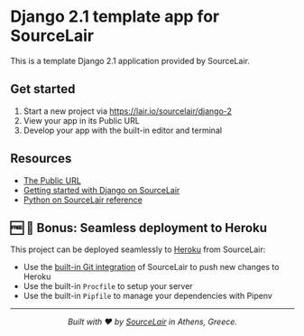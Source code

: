 # Django 2.1 template app for SourceLair

This is a template Django 2.1 application provided by SourceLair.

## Get started

1. Start a new project via https://lair.io/sourcelair/django-2
2. View your app in its Public URL
3. Develop your app with the built-in editor and terminal

## Resources

- [The Public URL](https://help.sourcelair.com/projects/the-public-url/)
- [Getting started with Django on SourceLair](https://www.sourcelair.com/guides/frameworks/django#introduction)
- [Python on SourceLair reference](https://help.sourcelair.com/stacks/python/)

## 🆓 🌟 Bonus: Seamless deployment to Heroku

This project can be deployed seamlessly to [Heroku](https://www.heroku.com) from SourceLair:

- Use the [built-in Git integration](https://help.sourcelair.com/git/) of SourceLair to push new changes to Heroku
- Use the built-in `Procfile` to setup your server
- Use the built-in `Pipfile` to manage your dependencies with Pipenv

---


<p align="center">
  <i>Built with ❤️ by <a href="https://www.sourcelair.com">SourceLair</a> in Athens, Greece.</i>
</p>
